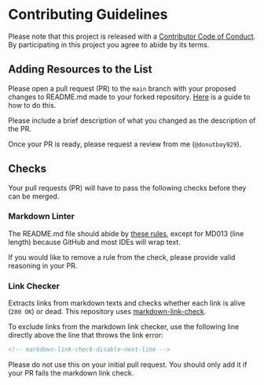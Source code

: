 # Contributing Guidelines

Please note that this project is released with a [Contributor Code of Conduct](code-of-conduct.md). By participating in this project you agree to abide by its terms.

## Adding Resources to the List

Please open a pull request (PR) to the `main` branch with your proposed changes to README.md made to your forked repository. [Here](https://gist.github.com/MarcDiethelm/7303312) is a guide to how to do this.

Please include a brief description of what you changed as the description of the PR.

Once your PR is ready, please request a review from me (`@donutboy929`).

## Checks

Your pull requests (PR) will have to pass the following checks before they can be merged.

### Markdown Linter

The README.md file should abide by [these rules](https://github.com/DavidAnson/markdownlint/blob/main/doc/Rules.md), except for MD013 (line length) because GitHub and most IDEs will wrap text.

If you would like to remove a rule from the check, please provide valid reasoning in your PR.

### Link Checker

Extracts links from markdown texts and checks whether each link is alive (`200 OK`) or dead. This repository uses [markdown-link-check](https://github.com/tcort/markdown-link-check).

To exclude links from the markdown link checker, use the following line directly above the line that throws the link error:

```markdown
<!-- markdown-link-check-disable-next-line -->
```

Please do not use this on your initial pull request. You should only add it if your PR fails the markdown link check.
